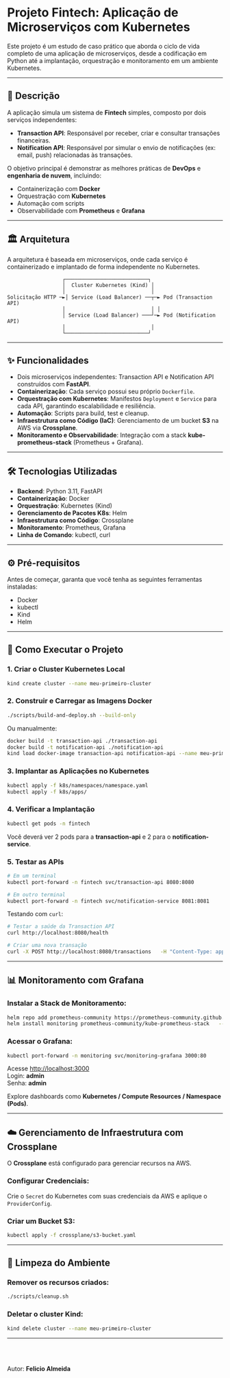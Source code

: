 # Projeto Fintech: Aplicação de Microserviços com Kubernetes

Este projeto é um estudo de caso prático que aborda o ciclo de vida completo de uma aplicação de microserviços, desde a codificação em Python até a implantação, orquestração e monitoramento em um ambiente Kubernetes.

---

## 📝 Descrição

A aplicação simula um sistema de **Fintech** simples, composto por dois serviços independentes:

- **Transaction API**: Responsável por receber, criar e consultar transações financeiras.  
- **Notification API**: Responsável por simular o envio de notificações (ex: email, push) relacionadas às transações.

O objetivo principal é demonstrar as melhores práticas de **DevOps** e **engenharia de nuvem**, incluindo:

- Containerização com **Docker**  
- Orquestração com **Kubernetes**  
- Automação com scripts  
- Observabilidade com **Prometheus** e **Grafana**

---

## 🏛️ Arquitetura

A arquitetura é baseada em microserviços, onde cada serviço é containerizado e implantado de forma independente no Kubernetes.

```
                  ┌───────────────────────────┐
                  │  Cluster Kubernetes (Kind) │
                  │                            │
Solicitação HTTP ─►│ Service (Load Balancer) ──┬─► Pod (Transaction API)
                  │                            │ │
                  │ Service (Load Balancer) ───┘─► Pod (Notification API)
                  │                            │
                  └───────────────────────────┘
```

---

## ✨ Funcionalidades

- Dois microserviços independentes: Transaction API e Notification API construídos com **FastAPI**.  
- **Containerização**: Cada serviço possui seu próprio `Dockerfile`.  
- **Orquestração com Kubernetes**: Manifestos `Deployment` e `Service` para cada API, garantindo escalabilidade e resiliência.  
- **Automação**: Scripts para build, test e cleanup.  
- **Infraestrutura como Código (IaC)**: Gerenciamento de um bucket **S3** na AWS via **Crossplane**.  
- **Monitoramento e Observabilidade**: Integração com a stack **kube-prometheus-stack** (Prometheus + Grafana).  

---

## 🛠️ Tecnologias Utilizadas

- **Backend**: Python 3.11, FastAPI  
- **Containerização**: Docker  
- **Orquestração**: Kubernetes (Kind)  
- **Gerenciamento de Pacotes K8s**: Helm  
- **Infraestrutura como Código**: Crossplane  
- **Monitoramento**: Prometheus, Grafana  
- **Linha de Comando**: kubectl, curl  

---

## ⚙️ Pré-requisitos

Antes de começar, garanta que você tenha as seguintes ferramentas instaladas:

- Docker  
- kubectl  
- Kind  
- Helm  

---

## 🚀 Como Executar o Projeto

### 1. Criar o Cluster Kubernetes Local
```bash
kind create cluster --name meu-primeiro-cluster
```

### 2. Construir e Carregar as Imagens Docker
```bash
./scripts/build-and-deploy.sh --build-only
```
Ou manualmente:
```bash
docker build -t transaction-api ./transaction-api
docker build -t notification-api ./notification-api
kind load docker-image transaction-api notification-api --name meu-primeiro-cluster
```

### 3. Implantar as Aplicações no Kubernetes
```bash
kubectl apply -f k8s/namespaces/namespace.yaml
kubectl apply -f k8s/apps/
```

### 4. Verificar a Implantação
```bash
kubectl get pods -n fintech
```
Você deverá ver 2 pods para a **transaction-api** e 2 para o **notification-service**.

### 5. Testar as APIs
```bash
# Em um terminal
kubectl port-forward -n fintech svc/transaction-api 8080:8080

# Em outro terminal
kubectl port-forward -n fintech svc/notification-service 8081:8081
```

Testando com `curl`:
```bash
# Testar a saúde da Transaction API
curl http://localhost:8080/health

# Criar uma nova transação
curl -X POST http://localhost:8080/transactions   -H "Content-Type: application/json"   -d '{"amount": 150.0, "user_id": "user456", "description": "Compra online"}'
```

---

## 📊 Monitoramento com Grafana

### Instalar a Stack de Monitoramento:
```bash
helm repo add prometheus-community https://prometheus-community.github.io/helm-charts
helm install monitoring prometheus-community/kube-prometheus-stack   --namespace monitoring --create-namespace   --set grafana.adminPassword=admin
```

### Acessar o Grafana:
```bash
kubectl port-forward -n monitoring svc/monitoring-grafana 3000:80
```
Acesse [http://localhost:3000](http://localhost:3000)  
Login: **admin**  
Senha: **admin**  

Explore dashboards como **Kubernetes / Compute Resources / Namespace (Pods)**.

---

## ☁️ Gerenciamento de Infraestrutura com Crossplane

O **Crossplane** está configurado para gerenciar recursos na AWS.

### Configurar Credenciais:
Crie o `Secret` do Kubernetes com suas credenciais da AWS e aplique o `ProviderConfig`.

### Criar um Bucket S3:
```bash
kubectl apply -f crossplane/s3-bucket.yaml
```

---

## 🧹 Limpeza do Ambiente

### Remover os recursos criados:
```bash
./scripts/cleanup.sh
```

### Deletar o cluster Kind:
```bash
kind delete cluster --name meu-primeiro-cluster
```

---
<br>
<br>

Autor: **Felicio Almeida**  
